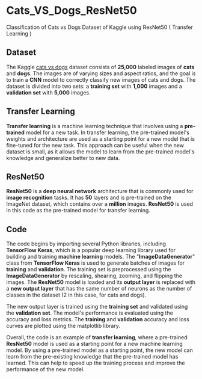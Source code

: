 # Cats_VS_Dogs_ResNet50
Classification of Cats vs Dogs Dataset of Kaggle using ResNet50 ( Transfer Learning )

## Dataset

The Kaggle [cats vs dogs](https://www.kaggle.com/datasets/shaunthesheep/microsoft-catsvsdogs-dataset) dataset consists of **25,000** labeled images of **cats** and **dogs**. The images are of varying sizes and aspect ratios, and the goal is to train a **CNN** model to correctly classify new images of cats and dogs. The dataset is divided into two sets: a **training set** with **1,000** images and a **validation set** with **5,000** images.

## Transfer Learning

**Transfer learning** is a machine learning technique that involves using a **pre-trained** model for a new task. In transfer learning, the pre-trained model's weights and architecture are used as a starting point for a new model that is fine-tuned for the new task. This approach can be useful when the new dataset is small, as it allows the model to learn from the pre-trained model's knowledge and generalize better to new data.

## ResNet50

**ResNet50** is a **deep neural network** architecture that is commonly used for **image recognition** tasks. It has **50** layers and is pre-trained on the ImageNet dataset, which contains over a **million** images. **ResNet50** is used in this code as the pre-trained model for transfer learning.

## Code

The code begins by importing several Python libraries, including **TensorFlow Keras**, which is a popular deep learning library used for building and training **machine learning** models. The "**ImageDataGenerator**" class from **TensorFlow Keras** is used to generate batches of images for **training** and **validation**. The training set is preprocessed using the **ImageDataGenerator** by rescaling, shearing, zooming, and flipping the images. The **ResNet50** model is loaded and its **output layer** is replaced with a **new output layer** that has the same number of neurons as the number of classes in the dataset (2 in this case, for cats and dogs).

The new output layer is trained using the **training set** and validated using the **validation set**. The model's performance is evaluated using the accuracy and loss metrics. The **training** and **validation** accuracy and loss curves are plotted using the matplotlib library.

Overall, the code is an example of **transfer learning**, where a pre-trained **ResNet50** model is used as a starting point for a new machine learning model. By using a pre-trained model as a starting point, the new model can learn from the pre-existing knowledge that the pre-trained model has learned. This can help to speed up the training process and improve the performance of the new model.
